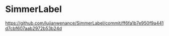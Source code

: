 # SimmerLabel
https://github.com/lujianwenance/SimmerLabel/commit/ff6fa1b7e950f9a441d7cbf607aab2972b53b24d

